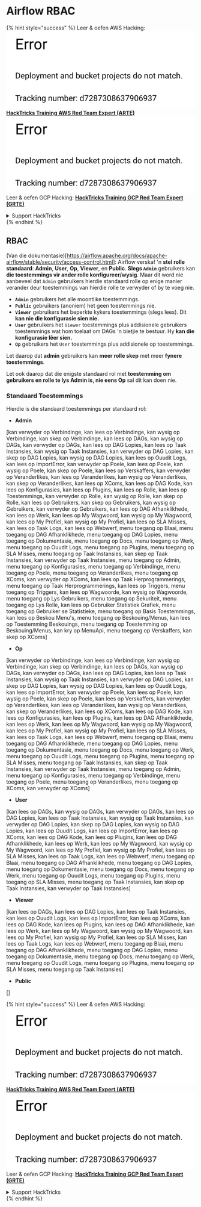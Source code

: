 # Airflow RBAC

{% hint style="success" %}
Leer & oefen AWS Hacking:<img src="../../.gitbook/assets/image (1) (1).png" alt="" data-size="line">[**HackTricks Training AWS Red Team Expert (ARTE)**](https://training.hacktricks.xyz/courses/arte)<img src="../../.gitbook/assets/image (1) (1).png" alt="" data-size="line">\
Leer & oefen GCP Hacking: <img src="../../.gitbook/assets/image (2).png" alt="" data-size="line">[**HackTricks Training GCP Red Team Expert (GRTE)**<img src="../../.gitbook/assets/image (2).png" alt="" data-size="line">](https://training.hacktricks.xyz/courses/grte)

<details>

<summary>Support HackTricks</summary>

* Kyk na die [**subskripsie planne**](https://github.com/sponsors/carlospolop)!
* **Sluit aan by die** 💬 [**Discord groep**](https://discord.gg/hRep4RUj7f) of die [**telegram groep**](https://t.me/peass) of **volg** ons op **Twitter** 🐦 [**@hacktricks\_live**](https://twitter.com/hacktricks\_live)**.**
* **Deel hacking truuks deur PRs in te dien na die** [**HackTricks**](https://github.com/carlospolop/hacktricks) en [**HackTricks Cloud**](https://github.com/carlospolop/hacktricks-cloud) github repos.

</details>
{% endhint %}

## RBAC

(Van die dokumentasie)\[https://airflow.apache.org/docs/apache-airflow/stable/security/access-control.html]: Airflow verskaf 'n **stel rolle standaard**: **Admin**, **User**, **Op**, **Viewer**, en **Public**. **Slegs `Admin`** gebruikers kan **die toestemmings vir ander rolle konfigureer/wysig**. Maar dit word nie aanbeveel dat `Admin` gebruikers hierdie standaard rolle op enige manier verander deur toestemmings van hierdie rolle te verwyder of by te voeg nie.

* **`Admin`** gebruikers het alle moontlike toestemmings.
* **`Public`** gebruikers (anoniem) het geen toestemmings nie.
* **`Viewer`** gebruikers het beperkte kykers toestemmings (slegs lees). Dit **kan nie die konfigurasie sien nie.**
* **`User`** gebruikers het `Viewer` toestemmings plus addisionele gebruikers toestemmings wat hom toelaat om DAGs 'n bietjie te bestuur. Hy **kan die konfigurasie lêer sien.**
* **`Op`** gebruikers het `User` toestemmings plus addisionele op toestemmings.

Let daarop dat **admin** gebruikers kan **meer rolle skep** met meer **fynere toestemmings**.

Let ook daarop dat die enigste standaard rol met **toestemming om gebruikers en rolle te lys Admin is, nie eens Op** sal dit kan doen nie.

### Standaard Toestemmings

Hierdie is die standaard toestemmings per standaard rol:

* **Admin**

\[kan verwyder op Verbindinge, kan lees op Verbindinge, kan wysig op Verbindinge, kan skep op Verbindinge, kan lees op DAGs, kan wysig op DAGs, kan verwyder op DAGs, kan lees op DAG Lopies, kan lees op Taak Instansies, kan wysig op Taak Instansies, kan verwyder op DAG Lopies, kan skep op DAG Lopies, kan wysig op DAG Lopies, kan lees op Ouudit Logs, kan lees op ImportError, kan verwyder op Poele, kan lees op Poele, kan wysig op Poele, kan skep op Poele, kan lees op Verskaffers, kan verwyder op Veranderlikes, kan lees op Veranderlikes, kan wysig op Veranderlikes, kan skep op Veranderlikes, kan lees op XComs, kan lees op DAG Kode, kan lees op Konfigurasies, kan lees op Plugins, kan lees op Rolle, kan lees op Toestemmings, kan verwyder op Rolle, kan wysig op Rolle, kan skep op Rolle, kan lees op Gebruikers, kan skep op Gebruikers, kan wysig op Gebruikers, kan verwyder op Gebruikers, kan lees op DAG Afhanklikhede, kan lees op Werk, kan lees op My Wagwoord, kan wysig op My Wagwoord, kan lees op My Profiel, kan wysig op My Profiel, kan lees op SLA Misses, kan lees op Taak Logs, kan lees op Webwerf, menu toegang op Blaai, menu toegang op DAG Afhanklikhede, menu toegang op DAG Lopies, menu toegang op Dokumentasie, menu toegang op Docs, menu toegang op Werk, menu toegang op Ouudit Logs, menu toegang op Plugins, menu toegang op SLA Misses, menu toegang op Taak Instansies, kan skep op Taak Instansies, kan verwyder op Taak Instansies, menu toegang op Admin, menu toegang op Konfigurasies, menu toegang op Verbindinge, menu toegang op Poele, menu toegang op Veranderlikes, menu toegang op XComs, kan verwyder op XComs, kan lees op Taak Herprogrammerings, menu toegang op Taak Herprogrammerings, kan lees op Triggers, menu toegang op Triggers, kan lees op Wagwoorde, kan wysig op Wagwoorde, menu toegang op Lys Gebruikers, menu toegang op Sekuriteit, menu toegang op Lys Rolle, kan lees op Gebruiker Statistiek Grafiek, menu toegang op Gebruiker se Statistieke, menu toegang op Basis Toestemmings, kan lees op Beskou Menu's, menu toegang op Beskouing/Menus, kan lees op Toestemming Beskouings, menu toegang op Toestemming op Beskouing/Menus, kan kry op MenuApi, menu toegang op Verskaffers, kan skep op XComs]

* **Op**

\[kan verwyder op Verbindinge, kan lees op Verbindinge, kan wysig op Verbindinge, kan skep op Verbindinge, kan lees op DAGs, kan wysig op DAGs, kan verwyder op DAGs, kan lees op DAG Lopies, kan lees op Taak Instansies, kan wysig op Taak Instansies, kan verwyder op DAG Lopies, kan skep op DAG Lopies, kan wysig op DAG Lopies, kan lees op Ouudit Logs, kan lees op ImportError, kan verwyder op Poele, kan lees op Poele, kan wysig op Poele, kan skep op Poele, kan lees op Verskaffers, kan verwyder op Veranderlikes, kan lees op Veranderlikes, kan wysig op Veranderlikes, kan skep op Veranderlikes, kan lees op XComs, kan lees op DAG Kode, kan lees op Konfigurasies, kan lees op Plugins, kan lees op DAG Afhanklikhede, kan lees op Werk, kan lees op My Wagwoord, kan wysig op My Wagwoord, kan lees op My Profiel, kan wysig op My Profiel, kan lees op SLA Misses, kan lees op Taak Logs, kan lees op Webwerf, menu toegang op Blaai, menu toegang op DAG Afhanklikhede, menu toegang op DAG Lopies, menu toegang op Dokumentasie, menu toegang op Docs, menu toegang op Werk, menu toegang op Ouudit Logs, menu toegang op Plugins, menu toegang op SLA Misses, menu toegang op Taak Instansies, kan skep op Taak Instansies, kan verwyder op Taak Instansies, menu toegang op Admin, menu toegang op Konfigurasies, menu toegang op Verbindinge, menu toegang op Poele, menu toegang op Veranderlikes, menu toegang op XComs, kan verwyder op XComs]

* **User**

\[kan lees op DAGs, kan wysig op DAGs, kan verwyder op DAGs, kan lees op DAG Lopies, kan lees op Taak Instansies, kan wysig op Taak Instansies, kan verwyder op DAG Lopies, kan skep op DAG Lopies, kan wysig op DAG Lopies, kan lees op Ouudit Logs, kan lees op ImportError, kan lees op XComs, kan lees op DAG Kode, kan lees op Plugins, kan lees op DAG Afhanklikhede, kan lees op Werk, kan lees op My Wagwoord, kan wysig op My Wagwoord, kan lees op My Profiel, kan wysig op My Profiel, kan lees op SLA Misses, kan lees op Taak Logs, kan lees op Webwerf, menu toegang op Blaai, menu toegang op DAG Afhanklikhede, menu toegang op DAG Lopies, menu toegang op Dokumentasie, menu toegang op Docs, menu toegang op Werk, menu toegang op Ouudit Logs, menu toegang op Plugins, menu toegang op SLA Misses, menu toegang op Taak Instansies, kan skep op Taak Instansies, kan verwyder op Taak Instansies]

* **Viewer**

\[kan lees op DAGs, kan lees op DAG Lopies, kan lees op Taak Instansies, kan lees op Ouudit Logs, kan lees op ImportError, kan lees op XComs, kan lees op DAG Kode, kan lees op Plugins, kan lees op DAG Afhanklikhede, kan lees op Werk, kan lees op My Wagwoord, kan wysig op My Wagwoord, kan lees op My Profiel, kan wysig op My Profiel, kan lees op SLA Misses, kan lees op Taak Logs, kan lees op Webwerf, menu toegang op Blaai, menu toegang op DAG Afhanklikhede, menu toegang op DAG Lopies, menu toegang op Dokumentasie, menu toegang op Docs, menu toegang op Werk, menu toegang op Ouudit Logs, menu toegang op Plugins, menu toegang op SLA Misses, menu toegang op Taak Instansies]

* **Public**

\[]

{% hint style="success" %}
Leer & oefen AWS Hacking:<img src="../../.gitbook/assets/image (1) (1).png" alt="" data-size="line">[**HackTricks Training AWS Red Team Expert (ARTE)**](https://training.hacktricks.xyz/courses/arte)<img src="../../.gitbook/assets/image (1) (1).png" alt="" data-size="line">\
Leer & oefen GCP Hacking: <img src="../../.gitbook/assets/image (2).png" alt="" data-size="line">[**HackTricks Training GCP Red Team Expert (GRTE)**<img src="../../.gitbook/assets/image (2).png" alt="" data-size="line">](https://training.hacktricks.xyz/courses/grte)

<details>

<summary>Support HackTricks</summary>

* Kyk na die [**subskripsie planne**](https://github.com/sponsors/carlospolop)!
* **Sluit aan by die** 💬 [**Discord groep**](https://discord.gg/hRep4RUj7f) of die [**telegram groep**](https://t.me/peass) of **volg** ons op **Twitter** 🐦 [**@hacktricks\_live**](https://twitter.com/hacktricks\_live)**.**
* **Deel hacking truuks deur PRs in te dien na die** [**HackTricks**](https://github.com/carlospolop/hacktricks) en [**HackTricks Cloud**](https://github.com/carlospolop/hacktricks-cloud) github repos.

</details>
{% endhint %}
